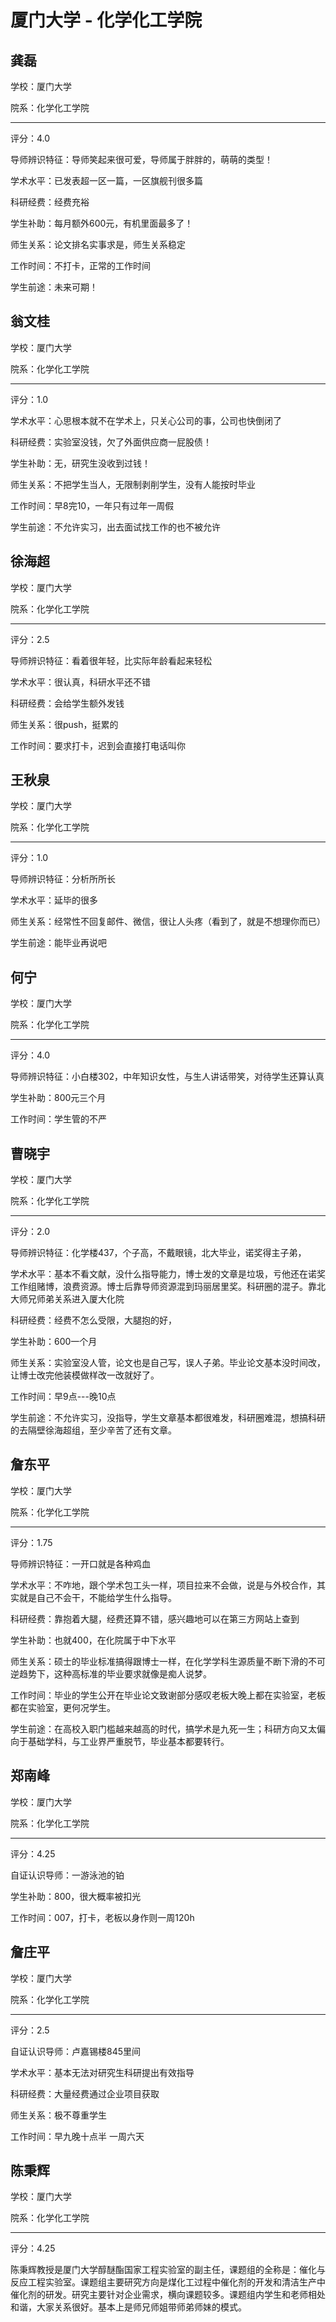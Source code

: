 # 厦门大学 - 化学化工学院

## 龚磊

学校：厦门大学

院系：化学化工学院

* * *

评分：4.0

导师辨识特征：导师笑起来很可爱，导师属于胖胖的，萌萌的类型！

学术水平：已发表超一区一篇，一区旗舰刊很多篇

科研经费：经费充裕

学生补助：每月额外600元，有机里面最多了！

师生关系：论文排名实事求是，师生关系稳定

工作时间：不打卡，正常的工作时间

学生前途：未来可期！

## 翁文桂

学校：厦门大学

院系：化学化工学院

* * *

评分：1.0

学术水平：心思根本就不在学术上，只关心公司的事，公司也快倒闭了

科研经费：实验室没钱，欠了外面供应商一屁股债！

学生补助：无，研究生没收到过钱！

师生关系：不把学生当人，无限制剥削学生，没有人能按时毕业

工作时间：早8完10，一年只有过年一周假

学生前途：不允许实习，出去面试找工作的也不被允许

## 徐海超

学校：厦门大学

院系：化学化工学院

* * *

评分：2.5

导师辨识特征：看着很年轻，比实际年龄看起来轻松

学术水平：很认真，科研水平还不错

科研经费：会给学生额外发钱

师生关系：很push，挺累的

工作时间：要求打卡，迟到会直接打电话叫你

## 王秋泉

学校：厦门大学

院系：化学化工学院

* * *

评分：1.0

导师辨识特征：分析所所长

学术水平：延毕的很多

师生关系：经常性不回复邮件、微信，很让人头疼（看到了，就是不想理你而已）

学生前途：能毕业再说吧

## 何宁

学校：厦门大学

院系：化学化工学院

* * *

评分：4.0

导师辨识特征：小白楼302，中年知识女性，与生人讲话带笑，对待学生还算认真

学生补助：800元三个月

工作时间：学生管的不严

## 曹晓宇

学校：厦门大学

院系：化学化工学院

* * *

评分：2.0

导师辨识特征：化学楼437，个子高，不戴眼镜，北大毕业，诺奖得主子弟，

学术水平：基本不看文献，没什么指导能力，博士发的文章是垃圾，亏他还在诺奖工作组赌博，浪费资源。博士后靠导师资源混到玛丽居里奖。科研圈的混子。靠北大师兄师弟关系进入厦大化院

科研经费：经费不怎么受限，大腿抱的好，

学生补助：600一个月

师生关系：实验室没人管，论文也是自己写，误人子弟。毕业论文基本没时间改，让博士改完他装模做样改一改就好了。

工作时间：早9点---晚10点

学生前途：不允许实习，没指导，学生文章基本都很难发，科研圈难混，想搞科研的去隔壁徐海超组，至少辛苦了还有文章。

## 詹东平

学校：厦门大学

院系：化学化工学院

* * *

评分：1.75

导师辨识特征：一开口就是各种鸡血

学术水平：不咋地，跟个学术包工头一样，项目拉来不会做，说是与外校合作，其实就是自己不会干，不能给学生什么指导。

科研经费：靠抱着大腿，经费还算不错，感兴趣地可以在第三方网站上查到

学生补助：也就400，在化院属于中下水平

师生关系：硕士的毕业标准搞得跟博士一样，在化学学科生源质量不断下滑的不可逆趋势下，这种高标准的毕业要求就像是痴人说梦。

工作时间：毕业的学生公开在毕业论文致谢部分感叹老板大晚上都在实验室，老板都在实验室，更何况学生。

学生前途：在高校入职门槛越来越高的时代，搞学术是九死一生；科研方向又太偏向于基础学科，与工业界严重脱节，毕业基本都要转行。

## 郑南峰

学校：厦门大学

院系：化学化工学院

* * *

评分：4.25

自证认识导师：一游泳池的铂

学生补助：800，很大概率被扣光

工作时间：007，打卡，老板以身作则一周120h

## 詹庄平

学校：厦门大学

院系：化学化工学院

* * *

评分：2.5

自证认识导师：卢嘉锡楼845里间

学术水平：基本无法对研究生科研提出有效指导

科研经费：大量经费通过企业项目获取

师生关系：极不尊重学生

工作时间：早九晚十点半 一周六天

## 陈秉辉

学校：厦门大学

院系：化学化工学院

* * *

评分：4.25

陈秉辉教授是厦门大学醇醚酯国家工程实验室的副主任，课题组的全称是：催化与反应工程实验室。课题组主要研究方向是煤化工过程中催化剂的开发和清洁生产中催化剂的研发。研究主要针对企业需求，横向课题较多。课题组内学生和老师相处和谐，大家关系很好。基本上是师兄师姐带师弟师妹的模式。